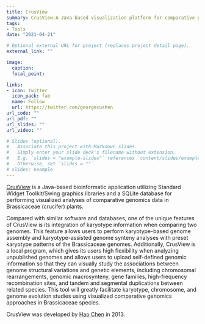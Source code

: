 ```yaml
---
title: CrusView
summary: CrusView:A Java-based visualization platform for comparative genomics analyses in Brassicaceae species.
tags:
- Tools
date: "2021-04-21"

# Optional external URL for project (replaces project detail page).
external_link: ""

image:
  caption:
  focal_point:

links:
- icon: twitter
  icon_pack: fab
  name: Follow
  url: https://twitter.com/georgecushen
url_code: ""
url_pdf: ""
url_slides: ""
url_video: ""

# Slides (optional).
#   Associate this project with Markdown slides.
#   Simply enter your slide deck's filename without extension.
#   E.g. `slides = "example-slides"` references `content/slides/example-slides.md`.
#   Otherwise, set `slides = ""`.
# slides: example
---
```


[CrusView](http://www.cmbb.arizona.edu/CrusView/) is a Java-based bioinformatic application utilizing Standard Widget Toolkit/Swing graphics libraries and a SQLite database for performing visualized analyses of comparative genomics data in Brassicaceae (crucifer) plants.

Compared with similar software and databases, one of the unique features of CrusView is its integration of karyotype information when comparing two genomes. This feature allows users to perform karyotype-based genome assembly and karyotype-assisted genome synteny analyses with preset karyotype patterns of the Brassicaceae genomes. Additionally, CrusView is a local program, which gives its users high flexibility when analyzing unpublished genomes and allows users to upload self-defined genomic information so that they can visually study the associations between genome structural variations and genetic elements, including chromosomal rearrangements, genomic macrosynteny, gene families, high-frequency recombination sites, and tandem and segmental duplications between related species. This tool will greatly facilitate karyotype, chromosome, and genome evolution studies using visualized comparative genomics approaches in Brassicaceae species.

CrusView was developed by [Hao Chen](/authors/hao-chen/) in 2013.
